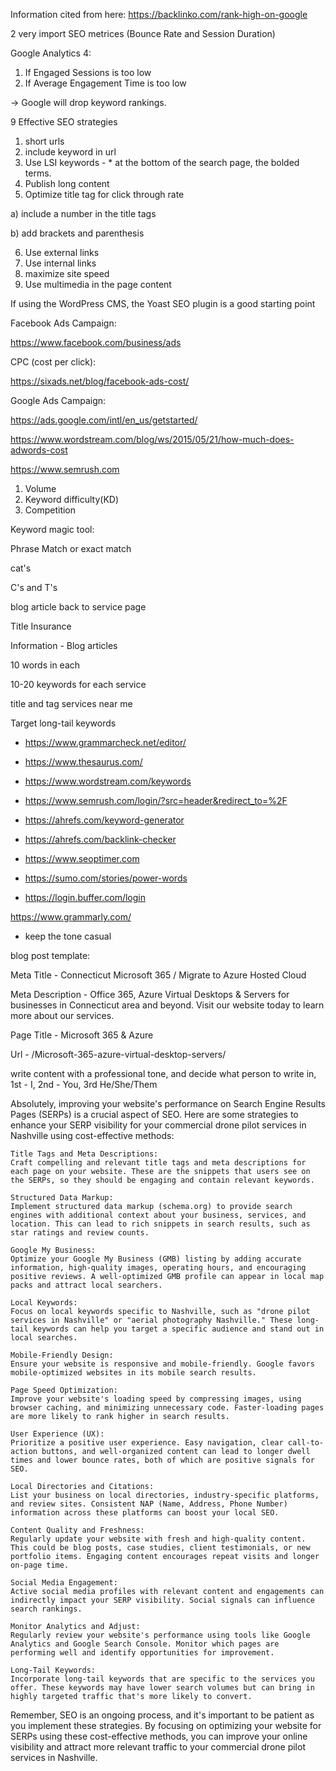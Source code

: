 Information cited from here: https://backlinko.com/rank-high-on-google

2 very import SEO metrices (Bounce Rate and Session Duration)

Google Analytics 4:

1) If Engaged Sessions is too low
2) If Average Engagement Time is too low

-> Google will drop keyword rankings.

9 Effective SEO strategies 

1. short urls
2. include keyword in url
3. Use LSI keywords - * at the bottom of the search page, the bolded terms.
4. Publish long content
5. Optimize title tag for click through rate

  a) include a number in the title tags
  
  b) add brackets and parenthesis 
  
6. Use external links
7. Use internal links
8. maximize site speed
9. Use multimedia in the page content

If using the WordPress CMS, the Yoast SEO plugin is a good starting point


Facebook Ads Campaign:

https://www.facebook.com/business/ads

CPC (cost per click): 

https://sixads.net/blog/facebook-ads-cost/


Google Ads Campaign: 

https://ads.google.com/intl/en_us/getstarted/

https://www.wordstream.com/blog/ws/2015/05/21/how-much-does-adwords-cost


https://www.semrush.com

1. Volume
2. Keyword difficulty(KD)
3. Competition

Keyword magic tool:

Phrase Match or exact match

cat's

C's and T's

blog article back to service page

Title Insurance


Information - Blog articles

10 words in each


10-20 keywords for each service

title and tag services near me

Target long-tail keywords

* https://www.grammarcheck.net/editor/
* https://www.thesaurus.com/
* https://www.wordstream.com/keywords

* https://www.semrush.com/login/?src=header&redirect_to=%2F

* https://ahrefs.com/keyword-generator
* https://ahrefs.com/backlink-checker

* https://www.seoptimer.com
* https://sumo.com/stories/power-words
* https://login.buffer.com/login



https://www.grammarly.com/

* keep the tone casual


blog post template:

Meta Title - Connecticut Microsoft 365 / Migrate to Azure Hosted Cloud

Meta Description - Office 365, Azure Virtual Desktops & Servers for businesses in Connecticut area and beyond. Visit our website today to learn more about our services.

Page Title - Microsoft 365 & Azure

Url - /Microsoft-365-azure-virtual-desktop-servers/



write content with a professional tone, and decide what person to write in, 1st - I, 2nd - You, 3rd He/She/Them



Absolutely, improving your website's performance on Search Engine Results Pages (SERPs) is a crucial aspect of SEO. Here are some strategies to enhance your SERP visibility for your commercial drone pilot services in Nashville using cost-effective methods:

    Title Tags and Meta Descriptions:
    Craft compelling and relevant title tags and meta descriptions for each page on your website. These are the snippets that users see on the SERPs, so they should be engaging and contain relevant keywords.

    Structured Data Markup:
    Implement structured data markup (schema.org) to provide search engines with additional context about your business, services, and location. This can lead to rich snippets in search results, such as star ratings and review counts.

    Google My Business:
    Optimize your Google My Business (GMB) listing by adding accurate information, high-quality images, operating hours, and encouraging positive reviews. A well-optimized GMB profile can appear in local map packs and attract local searchers.

    Local Keywords:
    Focus on local keywords specific to Nashville, such as "drone pilot services in Nashville" or "aerial photography Nashville." These long-tail keywords can help you target a specific audience and stand out in local searches.

    Mobile-Friendly Design:
    Ensure your website is responsive and mobile-friendly. Google favors mobile-optimized websites in its mobile search results.

    Page Speed Optimization:
    Improve your website's loading speed by compressing images, using browser caching, and minimizing unnecessary code. Faster-loading pages are more likely to rank higher in search results.

    User Experience (UX):
    Prioritize a positive user experience. Easy navigation, clear call-to-action buttons, and well-organized content can lead to longer dwell times and lower bounce rates, both of which are positive signals for SEO.

    Local Directories and Citations:
    List your business on local directories, industry-specific platforms, and review sites. Consistent NAP (Name, Address, Phone Number) information across these platforms can boost your local SEO.

    Content Quality and Freshness:
    Regularly update your website with fresh and high-quality content. This could be blog posts, case studies, client testimonials, or new portfolio items. Engaging content encourages repeat visits and longer on-page time.

    Social Media Engagement:
    Active social media profiles with relevant content and engagements can indirectly impact your SERP visibility. Social signals can influence search rankings.

    Monitor Analytics and Adjust:
    Regularly review your website's performance using tools like Google Analytics and Google Search Console. Monitor which pages are performing well and identify opportunities for improvement.

    Long-Tail Keywords:
    Incorporate long-tail keywords that are specific to the services you offer. These keywords may have lower search volumes but can bring in highly targeted traffic that's more likely to convert.

Remember, SEO is an ongoing process, and it's important to be patient as you implement these strategies. By focusing on optimizing your website for SERPs using these cost-effective methods, you can improve your online visibility and attract more relevant traffic to your commercial drone pilot services in Nashville.





